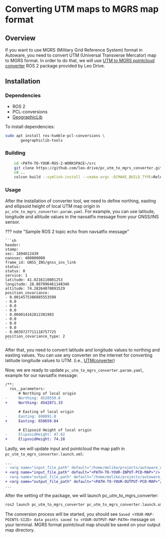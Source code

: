 # Converting UTM maps to MGRS map format

## Overview

If you want to use MGRS (Military Grid Reference System) format in Autoware,
you need to convert UTM (Universal Transverse Mercator) map to MGRS format.
In order to do that, we will use [UTM to MGRS pointcloud converter](https://github.com/leo-drive/pc_utm_to_mgrs_converter) ROS 2 package provided by Leo Drive.

## Installation

### Dependencies

- ROS 2
- PCL-conversions
- [GeographicLib](https://geographiclib.sourceforge.io/C++/doc/install.html)

To install dependencies:

```bash
sudo apt install ros-humble-pcl-conversions \
       geographiclib-tools
```

### Building

```bash
    cd <PATH-TO-YOUR-ROS-2-WORKSPACE>/src
    git clone https://github.com/leo-drive/pc_utm_to_mgrs_converter.git
    cd ..
    colcon build --symlink-install --cmake-args -DCMAKE_BUILD_TYPE=Release
```

### Usage

After the installation of converter tool,
we need to define northing,
easting and ellipsoid height of local UTM map origin in `pc_utm_to_mgrs_converter.param.yaml`.
For example, you can use latitude,
longitude and altitude values in the navsatfix message from your GNSS/INS sensor.

??? note "Sample ROS 2 topic echo from navsatfix message"

    ```sh
    header:
    stamp:
    sec: 1694612439
    nanosec: 400000000
    frame_id: GNSS_INS/gnss_ins_link
    status:
    status: 0
    service: 1
    latitude: 41.0216110801253
    longitude: 28.887096461148346
    altitude: 74.28264078891529
    position_covariance:
    - 0.0014575386885553598
    - 0.0
    - 0.0
    - 0.0
    - 0.004014162812381983
    - 0.0
    - 0.0
    - 0.0
    - 0.0039727711118757725
    position_covariance_type: 2
    ```

After that, you need to convert latitude and longitude values to northing and easting values.
You can use any converter on the internet for converting latitude longitude values to UTM.
(i.e., [UTMconverter](https://www.latlong.net/lat-long-utm.html))

Now, we are ready to update `pc_utm_to_mgrs_converter.param.yaml`,
example for our navsatfix message:

```diff
/**:
  ros__parameters:
      # Northing of local origin
-     Northing: 4520550.0
+     Northing: 4542871.33

      # Easting of local origin
-     Easting: 698891.0
+     Easting: 658659.84

      # Elipsoid Height of local origin
-     ElipsoidHeight: 47.62
+     ElipsoidHeight: 74.28
```

Lastly, we will update input and pointcloud the map path in `pc_utm_to_mgrs_converter.launch.xml`:

```diff
...
- <arg name="input_file_path" default="/home/melike/projects/autoware_data/gebze_pospac_map/pointcloud_map.pcd"/>
+ <arg name="input_file_path" default="<PATH-TO-YOUR-INPUT-PCD-MAP>"/>
- <arg name="output_file_path" default="/home/melike/projects/autoware_data/gebze_pospac_map/pointcloud_map_mgrs_orto.pcd"/>
+ <arg name="output_file_path" default="<PATH-TO-YOUR-OUTPUT-PCD-MAP>"/>
...
```

After the setting of the package, we will launch pc_utm_to_mgrs_converter:

```bash
ros2 launch pc_utm_to_mgrs_converter pc_utm_to_mgrs_converter.launch.xml
```

The conversion process will be started,
you should see `Saved <YOUR-MAP-POINTS-SIZE> data points saved to <YOUR-OUTPUT-MAP-PATH>` message on your terminal.
MGRS format pointcloud map should be saved on your output map directory.
